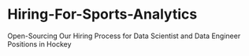 # Hiring-For-Sports-Analytics
Open-Sourcing Our Hiring Process for Data Scientist and Data Engineer Positions in Hockey
